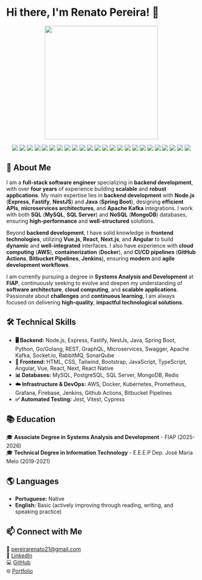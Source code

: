 # Hi there, I'm Renato Pereira! 👋 

<p align="center">
  <img src="https://media4.giphy.com/media/v1.Y2lkPTc5MGI3NjExa2J2NHlvYXJpenpueWJlaWVqOGdlYTZxbHVlNGVjemM5cmZjdjFqeCZlcD12MV9pbnRlcm5hbF9naWZfYnlfaWQmY3Q9Zw/3oKIPnAiaMCws8nOsE/giphy.gif" width="300"/>
</p>

<p align="center">
  <img src="https://img.shields.io/badge/JavaScript-F7DF1E?style=for-the-badge&logo=javascript&logoColor=black"/>
  <img src="https://img.shields.io/badge/TypeScript-3178C6?style=for-the-badge&logo=typescript&logoColor=white"/>
  <img src="https://img.shields.io/badge/Java-ED8B00?style=for-the-badge&logo=openjdk&logoColor=white"/>
  <img src="https://img.shields.io/badge/Python-3776AB?style=for-the-badge&logo=python&logoColor=white"/>
  <img src="https://img.shields.io/badge/Go-00ADD8?style=for-the-badge&logo=go&logoColor=white"/>
  <img src="https://img.shields.io/badge/Vue.js-4FC08D?style=for-the-badge&logo=vue.js&logoColor=white"/>
  <img src="https://img.shields.io/badge/React-61DAFB?style=for-the-badge&logo=react&logoColor=black"/>
  <img src="https://img.shields.io/badge/Next.js-000000?style=for-the-badge&logo=nextdotjs&logoColor=white"/>
  <img src="https://img.shields.io/badge/Angular-DD0031?style=for-the-badge&logo=angular&logoColor=white"/>
  <img src="https://img.shields.io/badge/Node.js-43853D?style=for-the-badge&logo=node.js&logoColor=white"/>
  <img src="https://img.shields.io/badge/NestJS-E0234E?style=for-the-badge&logo=nestjs&logoColor=white"/>
  <img src="https://img.shields.io/badge/Spring%20Boot-6DB33F?style=for-the-badge&logo=spring-boot&logoColor=white"/>
  <img src="https://img.shields.io/badge/MySQL-4479A1?style=for-the-badge&logo=mysql&logoColor=white"/>
  <img src="https://img.shields.io/badge/MongoDB-4EA94B?style=for-the-badge&logo=mongodb&logoColor=white"/>
  <img src="https://img.shields.io/badge/PostgreSQL-316192?style=for-the-badge&logo=postgresql&logoColor=white"/>
  <img src="https://img.shields.io/badge/Docker-2496ED?style=for-the-badge&logo=docker&logoColor=white"/>
  <img src="https://img.shields.io/badge/AWS-232F3E?style=for-the-badge&logo=amazon-aws&logoColor=white"/>
  <img src="https://img.shields.io/badge/GraphQL-E10098?style=for-the-badge&logo=graphql&logoColor=white"/>
  <img src="https://img.shields.io/badge/Swagger-85EA2D?style=for-the-badge&logo=swagger&logoColor=black"/>
  <img src="https://img.shields.io/badge/Jenkins-D24939?style=for-the-badge&logo=jenkins&logoColor=white"/>
  <img src="https://img.shields.io/badge/CI%2FCD-4B8BBE?style=for-the-badge&logo=githubactions&logoColor=white"/>
  <img src="https://img.shields.io/badge/Kubernetes-326CE5?style=for-the-badge&logo=kubernetes&logoColor=white"/>
  <img src="https://img.shields.io/badge/Prometheus-E6522C?style=for-the-badge&logo=prometheus&logoColor=white"/>
  <img src="https://img.shields.io/badge/Grafana-F46800?style=for-the-badge&logo=grafana&logoColor=white"/>
</p>

## 🚀 About Me

I am a **full-stack software engineer** specializing in **backend development**, with over **four years** of experience building **scalable** and **robust applications**. My main expertise lies in **backend development** with **Node.js** (**Express**, **Fastify**, **NestJS**) and **Java** (**Spring Boot**), designing **efficient APIs**, **microservices architectures**, and **Apache Kafka** integrations. I work with both **SQL** (**MySQL**, **SQL Server**) and **NoSQL** (**MongoDB**) databases, ensuring **high-performance** and **well-structured** solutions.

Beyond **backend development**, I have solid knowledge in **frontend technologies**, utilizing **Vue.js**, **React**, **Next.js**, and **Angular** to build **dynamic** and **well-integrated** interfaces. I also have experience with **cloud computing** (**AWS**), **containerization** (**Docker**), and **CI/CD pipelines** (**GitHub Actions**, **Bitbucket Pipelines**, **Jenkins**), ensuring **modern** and **agile development workflows**.

I am currently pursuing a degree in **Systems Analysis and Development** at **FIAP**, continuously seeking to evolve and deepen my understanding of **software architecture**, **cloud computing**, and **scalable applications**. Passionate about **challenges** and **continuous learning**, I am always focused on delivering **high-quality**, **impactful technological solutions**.

## 🛠️ Technical Skills

- **🖥️ Backend:** Node.js, Express, Fastify, NestJs, Java, Spring Boot, Python, Go/Golang, REST, GraphQL, Microservices, Swagger, Apache Kafka, Socket.io, RabbitMQ, SonarQube
- **🎨 Frontend:** HTML, CSS, Tailwind, Bootstrap, JavaScript, TypeScript, Angular, Vue, React, Next, React Native
- **📊 Databases:** MySQL, PostgreSQL, SQL Server, MongoDB, Redis
- **☁️ Infrastructure & DevOps:** AWS, Docker, Kubernetes, Prometheus, Grafana, Firebase, Jenkins, Github Actions, Bitbucket Pipelines
- **✅ Automated Testing:** Jest, Vitest, Cypress

## 📚 Education

🎓 **Associate Degree in Systems Analysis and Development** - FIAP (2025-2026)  
🎓 **Technical Degree in Information Technology** - E.E.E.P Dep. José Maria Melo (2019-2021)

## 🌎 Languages

- **Portuguese:** Native
- **English:** Basic (actively improving through reading, writing, and speaking practice)

## 📫 Connect with Me

📧 [pereirarenato21@gmail.com](pereirarenato21@gmail.com)  
🔗 [LinkedIn](https://www.linkedin.com/in/renato3x)  
💻 [GitHub](https://github.com/renato3x)  
🌐 [Portfolio](https://renato3x.dev)  
